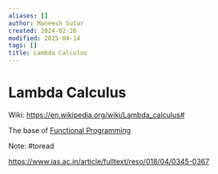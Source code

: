 ```yaml
---
aliases: []
author: Maneesh Sutar
created: 2024-02-26
modified: 2025-04-14
tags: []
title: Lambda Calculus
---
```


# Lambda Calculus

Wiki: <https://en.wikipedia.org/wiki/Lambda_calculus#>

The base of [Functional Programming](functional_programming.md)

Note: #toread

<https://www.ias.ac.in/article/fulltext/reso/018/04/0345-0367>
